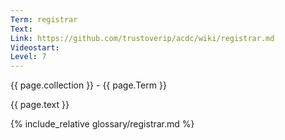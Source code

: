```yaml
---
Term: registrar
Text: 
Link: https://github.com/trustoverip/acdc/wiki/registrar.md
Videostart: 
Level: 7
---
```


{{ page.collection }} - {{ page.Term }}

   {{ page.text }}

{% include_relative glossary/registrar.md %}
